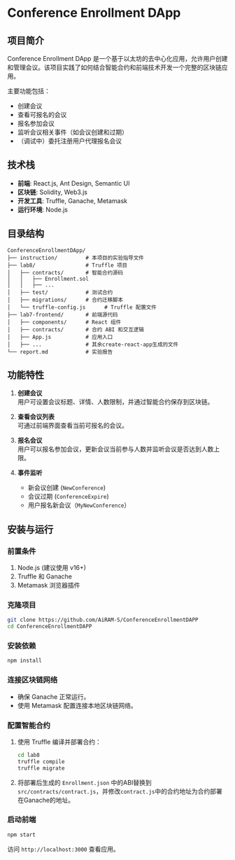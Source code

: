 # **Conference Enrollment DApp**

## **项目简介**
Conference Enrollment DApp 是一个基于以太坊的去中心化应用，允许用户创建和管理会议。该项目实践了如何结合智能合约和前端技术开发一个完整的区块链应用。

主要功能包括：
- 创建会议
- 查看可报名的会议
- 报名参加会议
- 监听会议相关事件（如会议创建和过期）
- （调试中）委托注册用户代理报名会议

## **技术栈**
- **前端**: React.js, Ant Design, Semantic UI
- **区块链**: Solidity, Web3.js
- **开发工具**: Truffle, Ganache, Metamask
- **运行环境**: Node.js

## **目录结构**
```plaintext
ConferenceEnrollmentDApp/
├── instruction/         # 本项目的实验指导文件
├── lab8/                # Truffle 项目
│   ├── contracts/       # 智能合约源码
│   │   ├── Enrollment.sol    
│   │   ├── ...
│   ├── test/            # 测试合约
│   ├── migrations/      # 合约迁移脚本
│   └── truffle-config.js      # Truffle 配置文件
├── lab7-frontend/       # 前端源代码
│   ├── components/      # React 组件
│   ├── contracts/       # 合约 ABI 和交互逻辑
│   ├── App.js           # 应用入口
│   ├── ...              # 其余create-react-app生成的文件
└── report.md            # 实验报告
```

## **功能特性**
1. **创建会议**  
   用户可设置会议标题、详情、人数限制，并通过智能合约保存到区块链。
   
2. **查看会议列表**  
   可通过前端界面查看当前可报名的会议。

3. **报名会议**  
   用户可以报名参加会议，更新会议当前参与人数并监听会议是否达到人数上限。

4. **事件监听**  
   - 新会议创建 (`NewConference`)
   - 会议过期 (`ConferenceExpire`)
   - 用户报名新会议（`MyNewConference`）

## **安装与运行**
### **前置条件**
1. Node.js (建议使用 v16+)
2. Truffle 和 Ganache
3. Metamask 浏览器插件

### **克隆项目**
```bash
git clone https://github.com/AiRAM-S/ConferenceEnrollmentDAPP
cd ConferenceEnrollmentDAPP
```

### **安装依赖**
```bash
npm install
```

### **连接区块链网络**
- 确保 Ganache 正常运行。
- 使用 Metamask 配置连接本地区块链网络。

### **配置智能合约**
1. 使用 Truffle 编译并部署合约：
   ```bash
   cd lab8
   truffle compile
   truffle migrate
   ```
2. 将部署后生成的 `Enrollment.json` 中的ABI替换到 `src/contracts/contract.js`，并修改`contract.js`中的合约地址为合约部署在Ganache的地址。

### **启动前端**
```bash
npm start
```
访问 `http://localhost:3000` 查看应用。

